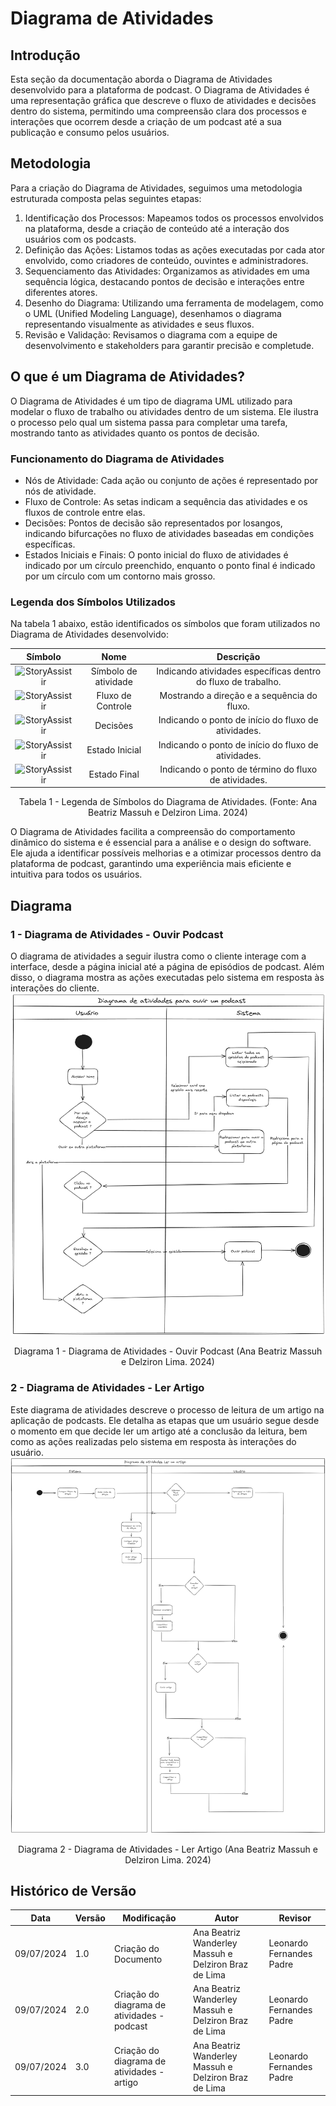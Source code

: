 # Diagrama de Atividades

## Introdução

Esta seção da documentação aborda o Diagrama de Atividades desenvolvido para a plataforma de podcast. O Diagrama de Atividades é uma representação gráfica que descreve o fluxo de atividades e decisões dentro do sistema, permitindo uma compreensão clara dos processos e interações que ocorrem desde a criação de um podcast até a sua publicação e consumo pelos usuários.

## Metodologia

Para a criação do Diagrama de Atividades, seguimos uma metodologia estruturada composta pelas seguintes etapas:

1. Identificação dos Processos: Mapeamos todos os processos envolvidos na plataforma, desde a criação de conteúdo até a interação dos usuários com os podcasts.
2. Definição das Ações: Listamos todas as ações executadas por cada ator envolvido, como criadores de conteúdo, ouvintes e administradores.
3. Sequenciamento das Atividades: Organizamos as atividades em uma sequência lógica, destacando pontos de decisão e interações entre diferentes atores.
4. Desenho do Diagrama: Utilizando uma ferramenta de modelagem, como o UML (Unified Modeling Language), desenhamos o diagrama representando visualmente as atividades e seus fluxos.
5. Revisão e Validação: Revisamos o diagrama com a equipe de desenvolvimento e stakeholders para garantir precisão e completude.

## O que é um Diagrama de Atividades?

O Diagrama de Atividades é um tipo de diagrama UML utilizado para modelar o fluxo de trabalho ou atividades dentro de um sistema. Ele ilustra o processo pelo qual um sistema passa para completar uma tarefa, mostrando tanto as atividades quanto os pontos de decisão.

### Funcionamento do Diagrama de Atividades

  * Nós de Atividade: Cada ação ou conjunto de ações é representado por nós de atividade.
  * Fluxo de Controle: As setas indicam a sequência das atividades e os fluxos de controle entre elas.
  * Decisões: Pontos de decisão são representados por losangos, indicando bifurcações no fluxo de atividades baseadas em condições específicas.
  * Estados Iniciais e Finais: O ponto inicial do fluxo de atividades é indicado por um círculo preenchido, enquanto o ponto final é indicado por um círculo com um contorno mais grosso.

### Legenda dos Símbolos Utilizados

Na tabela 1 abaixo, estão identificados os símbolos que foram utilizados no Diagrama de Atividades desenvolvido:

|                                       Símbolo                                        |         Nome         |                           Descrição                           |
| :----------------------------------------------------------------------------------: | :------------------: | :-----------------------------------------------------------: |
|  ![StoryAssistir](../assets/img/modelagem/diagramaAtividades/simboloAtividade.png)   | Símbolo de atividade | Indicando atividades específicas dentro do fluxo de trabalho. |
| ![StoryAssistir](../assets/img/modelagem/diagramaAtividades/simboloFinalDeFluxo.png) |  Fluxo de Controle   |          Mostrando a direção e a sequência do fluxo.          |
|   ![StoryAssistir](../assets/img/modelagem/diagramaAtividades/simboloDecisao.png)    |       Decisões       |      Indicando o ponto de início do fluxo de atividades.      |
|    ![StoryAssistir](../assets/img/modelagem/diagramaAtividades/simboloInicio.png)    |    Estado Inicial    |      Indicando o ponto de início do fluxo de atividades.      |
|   ![StoryAssistir](../assets/img/modelagem/diagramaAtividades/simboloTermino.png)    |     Estado Final     |     Indicando o ponto de término do fluxo de atividades.      |

<div style="text-align: center;">
  <p>Tabela 1 - Legenda de Símbolos do Diagrama de Atividades. (Fonte: Ana Beatriz Massuh e Delziron Lima. 2024)</p>
</div>

O Diagrama de Atividades facilita a compreensão do comportamento dinâmico do sistema e é essencial para a análise e o design do software. Ele ajuda a identificar possíveis melhorias e a otimizar processos dentro da plataforma de podcast, garantindo uma experiência mais eficiente e intuitiva para todos os usuários.

## Diagrama

### 1 -  Diagrama de Atividades - Ouvir Podcast
O diagrama de atividades a seguir ilustra como o cliente interage com a interface, desde a página inicial até a página de episódios de podcast. Além disso, o diagrama mostra as ações executadas pelo sistema em resposta às interações do cliente.
![ouvir-podcast](./assets/diagrama_de_atividades/diagrama_de_atividades_1.png)
<div style="text-align: center;">
  <p>Diagrama 1 - Diagrama de Atividades - Ouvir Podcast (Ana Beatriz Massuh e Delziron Lima. 2024)</p>
</div>

### 2 - Diagrama de Atividades - Ler Artigo
Este diagrama de atividades descreve o processo de leitura de um artigo na aplicação de podcasts. Ele detalha as etapas que um usuário segue desde o momento em que decide ler um artigo até a conclusão da leitura, bem como as ações realizadas pelo sistema em resposta às interações do usuário.
![ler-artigo](./assets/diagrama_de_atividades/DiagramaAtividadesArtigo.png)
<div style="text-align: center;">
  <p>Diagrama 2 - Diagrama de Atividades - Ler Artigo (Ana Beatriz Massuh e Delziron Lima. 2024)</p>
</div>

## Histórico de Versão

| Data       | Versão | Modificação                                 | Autor                                                | Revisor                  |
| ---------- | ------ | ------------------------------------------- | ---------------------------------------------------- | ------------------------ |
| 09/07/2024 | 1.0    | Criação do Documento                        | Ana Beatriz Wanderley Massuh e Delziron Braz de Lima | Leonardo Fernandes Padre |
| 09/07/2024 | 2.0    | Criação do diagrama de atividades - podcast | Ana Beatriz Wanderley Massuh e Delziron Braz de Lima | Leonardo Fernandes Padre |
| 09/07/2024 | 3.0    | Criação do diagrama de atividades - artigo  | Ana Beatriz Wanderley Massuh e Delziron Braz de Lima | Leonardo Fernandes Padre |
